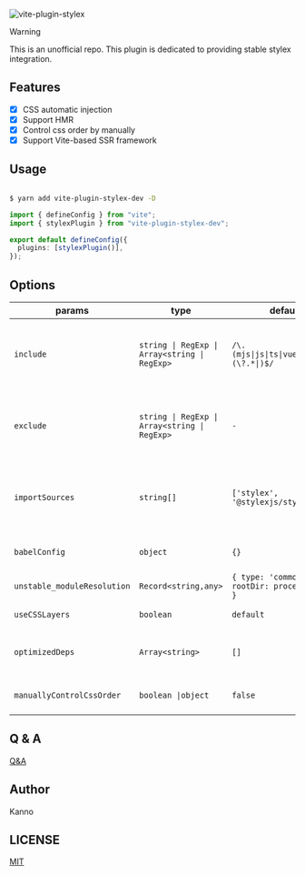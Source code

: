 ![vite-plugin-stylex](https://socialify.git.ci/nonzzz/vite-plugin-stylex/image?description=1&font=Jost&language=1&logo=https%3A%2F%2Fvitejs.dev%2Flogo-with-shadow.png&name=1&owner=1&theme=Auto)

> [!WARNING]
> This is an unofficial repo.
> This plugin is dedicated to providing stable stylex integration.

## Features

- [x] CSS automatic injection
- [x] Support HMR
- [x] Control css order by manually
- [x] Support Vite-based SSR framework

## Usage

```bash

$ yarn add vite-plugin-stylex-dev -D

```

```ts
import { defineConfig } from "vite";
import { stylexPlugin } from "vite-plugin-stylex-dev";

export default defineConfig({
  plugins: [stylexPlugin()],
});
```

## Options

| params                      | type                                          | default                                        | description                                                |
| --------------------------- | --------------------------------------------- | ---------------------------------------------- | ---------------------------------------------------------- |
| `include`                   | `string \| RegExp \| Array<string \| RegExp>` | `/\.(mjs\|js\|ts\|vue\|jsx\|tsx)(\?.*\|)$/`    | Include all assets matching any of these conditions.       |
| `exclude`                   | `string \| RegExp \| Array<string \| RegExp>` | `-`                                            | Exclude all assets matching any of these conditions.       |
| `importSources`             | `string[]`                                    | `['stylex', '@stylexjs/stylex']`               | Only assets bigger than this size are processed (in bytes) |
| `babelConfig`               | `object`                                      | `{}`                                           | Babel config for stylex                                    |
| `unstable_moduleResolution` | `Record<string,any>`                          | `{ type: 'commonJS', rootDir: process.cwd() }` | See stylex document                                        |
| `useCSSLayers`              | `boolean`                                     | `default`                                      | See stylex document                                        |
| `optimizedDeps`             | `Array<string>`                               | `[]`                                           | Work with external stylex files or libraries               |
| `manuallyControlCssOrder`   | `boolean \|object`                            | `false`                                        | control css order by manually                              |

## Q & A

[Q&A](./Q&A.md)

## Author

Kanno

## LICENSE

[MIT](./LICENSE)
